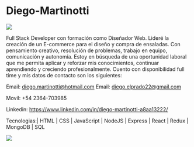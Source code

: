 # Diego-Martinotti
<img src="https://static.vecteezy.com/system/resources/previews/000/829/812/non_2x/binary-code-banner-vector.jpg"/>



Full Stack Developer con formación como Diseñador
Web. Lideré la creación de un E-commerce para el
diseño y compra de ensaladas. Con pensamiento
creativo, resolución de problemas, trabajo en equipo,
comunicación y autonomía.
Estoy en búsqueda de una oportunidad laboral
que me permita aplicar y reforzar mis conocimientos,
continuar aprendiendo y creciendo profesionalmente.
Cuento con disponibilidad full time y mis datos de contacto son los siguientes:

Email: diego.martinotti@hotmail.com
Email: diego.elprado22@gmail.com

Movil: +54 2364-703985

Linkedin: https://www.linkedin.com/in/diego-martinotti-a8aa13222/



Tecnologias:| HTML | CSS | JavaScript | NodeJS | Express | React | Redux | MongoDB | SQL

<img src="https://user-images.githubusercontent.com/96552684/192636928-3df65e89-b231-4a6e-96e1-02f167a8ee0a.png"/>

